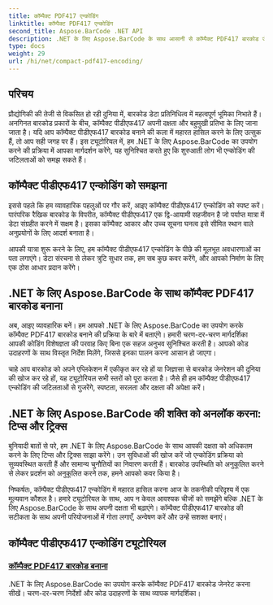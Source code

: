 ```yaml
---
title: कॉम्पैक्ट PDF417 एन्कोडिंग
linktitle: कॉम्पैक्ट PDF417 एन्कोडिंग
second_title: Aspose.BarCode .NET API
description: .NET के लिए Aspose.BarCode के साथ आसानी से कॉम्पैक्ट PDF417 बारकोड जेनरेट करें। कोड उदाहरणों के साथ कुशल एन्कोडिंग के लिए हमारी चरण-दर-चरण मार्गदर्शिका का पालन करें।
type: docs
weight: 29
url: /hi/net/compact-pdf417-encoding/
---
```


## परिचय

प्रौद्योगिकी की तेजी से विकसित हो रही दुनिया में, बारकोड डेटा प्रतिनिधित्व में महत्वपूर्ण भूमिका निभाते हैं। अनगिनत बारकोड प्रकारों के बीच, कॉम्पैक्ट पीडीएफ417 अपनी दक्षता और बहुमुखी प्रतिभा के लिए जाना जाता है। यदि आप कॉम्पैक्ट पीडीएफ417 बारकोड बनाने की कला में महारत हासिल करने के लिए उत्सुक हैं, तो आप सही जगह पर हैं। इस ट्यूटोरियल में, हम .NET के लिए Aspose.BarCode का उपयोग करने की प्रक्रिया में आपका मार्गदर्शन करेंगे, यह सुनिश्चित करते हुए कि शुरुआती लोग भी एन्कोडिंग की जटिलताओं को समझ सकते हैं।

## कॉम्पैक्ट पीडीएफ417 एन्कोडिंग को समझना

इससे पहले कि हम व्यावहारिक पहलुओं पर गौर करें, आइए कॉम्पैक्ट पीडीएफ417 एन्कोडिंग को स्पष्ट करें। पारंपरिक रैखिक बारकोड के विपरीत, कॉम्पैक्ट पीडीएफ417 एक द्वि-आयामी सहजीवन है जो पर्याप्त मात्रा में डेटा संग्रहीत करने में सक्षम है। इसका कॉम्पैक्ट आकार और उच्च सूचना घनत्व इसे सीमित स्थान वाले अनुप्रयोगों के लिए आदर्श बनाता है।

आपकी यात्रा शुरू करने के लिए, हम कॉम्पैक्ट पीडीएफ417 एन्कोडिंग के पीछे की मूलभूत अवधारणाओं का पता लगाएंगे। डेटा संरचना से लेकर त्रुटि सुधार तक, हम सब कुछ कवर करेंगे, और आपको निर्माण के लिए एक ठोस आधार प्रदान करेंगे।

## .NET के लिए Aspose.BarCode के साथ कॉम्पैक्ट PDF417 बारकोड बनाना

अब, आइए व्यावहारिक बनें। हम आपको .NET के लिए Aspose.BarCode का उपयोग करके कॉम्पैक्ट PDF417 बारकोड बनाने की प्रक्रिया के बारे में बताएंगे। हमारी चरण-दर-चरण मार्गदर्शिका आपकी कोडिंग विशेषज्ञता की परवाह किए बिना एक सहज अनुभव सुनिश्चित करती है। आपको कोड उदाहरणों के साथ विस्तृत निर्देश मिलेंगे, जिससे इनका पालन करना आसान हो जाएगा।

चाहे आप बारकोड को अपने एप्लिकेशन में एकीकृत कर रहे हों या जिज्ञासा से बारकोड जेनरेशन की दुनिया की खोज कर रहे हों, यह ट्यूटोरियल सभी स्तरों को पूरा करता है। जैसे ही हम कॉम्पैक्ट पीडीएफ417 एन्कोडिंग की जटिलताओं से गुजरेंगे, स्पष्टता, सरलता और दक्षता की अपेक्षा करें।

## .NET के लिए Aspose.BarCode की शक्ति को अनलॉक करना: टिप्स और ट्रिक्स

बुनियादी बातों से परे, हम .NET के लिए Aspose.BarCode के साथ आपकी दक्षता को अधिकतम करने के लिए टिप्स और ट्रिक्स साझा करेंगे। उन सुविधाओं की खोज करें जो एन्कोडिंग प्रक्रिया को सुव्यवस्थित करती हैं और सामान्य चुनौतियों का निवारण करती हैं। बारकोड उपस्थिति को अनुकूलित करने से लेकर प्रदर्शन को अनुकूलित करने तक, हमने आपको कवर किया है।

निष्कर्षतः, कॉम्पैक्ट पीडीएफ417 एन्कोडिंग में महारत हासिल करना आज के तकनीकी परिदृश्य में एक मूल्यवान कौशल है। हमारे ट्यूटोरियल के साथ, आप न केवल आवश्यक चीजों को समझेंगे बल्कि .NET के लिए Aspose.BarCode के साथ अपनी दक्षता भी बढ़ाएंगे। कॉम्पैक्ट पीडीएफ417 बारकोड की सटीकता के साथ अपनी परियोजनाओं में गोता लगाएँ, अन्वेषण करें और उन्हें सशक्त बनाएं।

## कॉम्पैक्ट पीडीएफ417 एन्कोडिंग ट्यूटोरियल
### [कॉम्पैक्ट PDF417 बारकोड बनाना](./compact-pdf417-basic-configuration/)
.NET के लिए Aspose.BarCode का उपयोग करके कॉम्पैक्ट PDF417 बारकोड जेनरेट करना सीखें। चरण-दर-चरण निर्देशों और कोड उदाहरणों के साथ व्यापक मार्गदर्शिका।